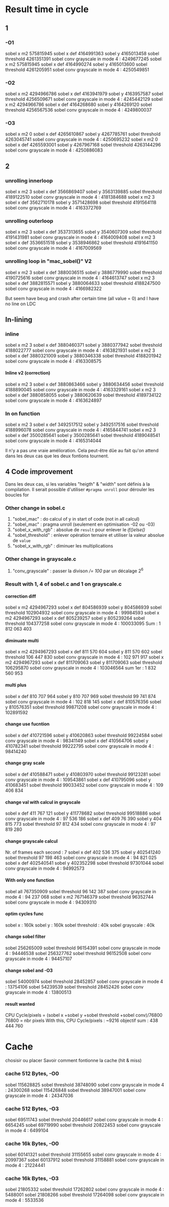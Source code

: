 # Result time in cycle 
## 1
### -O1
sobel x m2 575815945
sobel x def 4164991363
sobel y 4165013458
sobel threshold 4261351391
sobel conv grayscale in mode 4 : 4249677245
sobel x m2 575815945
sobel x def 4164990274
sobel y 4165013600
sobel threshold 4261205951
sobel conv grayscale in mode 4 : 4250549851

### -O2
sobel x m2 4294966786
sobel x def 4163941979
sobel y 4163957587
sobel threshold 4256509671
sobel conv grayscale in mode 4 : 4245442129
sobel x m2 4294966786
sobel x def 4164268680
sobel y 4164269120
sobel threshold 4256567536
sobel conv grayscale in mode 4 : 4249800037
### -O3
sobel x m2 0
sobel x def 4265610867
sobel y 4267785761
sobel threshold 4263045741
sobel conv grayscale in mode 4 : 4250695232
sobel x m2 0
sobel x def 4265593001
sobel y 4267967168
sobel threshold 4263144296
sobel conv grayscale in mode 4 : 4250886083
## 2
### unrolling innerloop
sobel x m2 3
sobel x def 3566869407
sobel y 3563139885
sobel threshold 4189122510
sobel conv grayscale in mode 4 : 4181384688
sobel x m2 3
sobel x def 3562710178
sobel y 3571428698
sobel threshold 4191564118
sobel conv grayscale in mode 4 : 4163372769
### unrolling outerloop
sobel x m2 3
sobel x def 3537313655
sobel y 3540607309
sobel threshold 4191431981
sobel conv grayscale in mode 4 : 4164009408
sobel x m2 3
sobel x def 3536651518
sobel y 3538946862 
sobel threshold 4191641150
sobel conv grayscale in mode 4 : 4167009569
### unrolling loop in "mac_sobel()" V2
sobel x m2 3
sobel x def 3880036515
sobel y 3886779990
sobel threshold 4190725616
sobel conv grayscale in mode 4 : 4164613747
sobel x m2 3
sobel x def 3882815571
sobel y 3880064633
sobel threshold 4188247500
sobel conv grayscale in mode 4 : 4166982322

But seem have beug and crash after certain time (all value = 0)
and I have no line on LDC
## In-lining
### inline
<!-- sobel x m2 3
sobel x def 3608635862
sobel y 3605359010
sobel threshold 4190940188
sobel conv grayscale in mode 4 : 4188551113
sobel x m2 3
sobel x def 3605324534
sobel y 3605358935
sobel threshold 4190938205
sobel conv grayscale in mode 4 : 4165055237 -->
sobel x m2 3
sobel x def 3880460371
sobel y 3880377942
sobel threshold 4188022777
sobel conv grayscale in mode 4 : 4163821931
sobel x m2 3
sobel x def 3880321009
sobel y 3880346338
sobel threshold 4188201942
sobel conv grayscale in mode 4 : 4163308575
#### Inline v2 (correction)
sobel x m2 3
sobel x def 3880863466
sobel y 3880634456
sobel threshold 4188890045
sobel conv grayscale in mode 4 : 4163329161
sobel x m2 3
sobel x def 3880858055
sobel y 3880620639
sobel threshold 4189734122
sobel conv grayscale in mode 4 : 4163624897

### In on function
sobel x m2 3
sobel x def 3492517512
sobel y 3492517516
sobel threshold 4188996078
sobel conv grayscale in mode 4 : 4165844741
sobel x m2 3
sobel x def 3500285641
sobel y 3500285641
sobel threshold 4189048541
sobel conv grayscale in mode 4 : 4165314044

Il n'y a pas une vraie amélioration. Cela peut-être dûe au fait qu'on attend
dans les deux cas que les deux fontions tournent.
## 4 Code improvement
Dans les deux cas, si les variables "heigth" & "width" sont définis à la 
compilation. Il serait possible d'utiliser ```#pragma unroll``` pour dérouler 
les boucles for
### Other change in sobel.c
1. "sobel_mac" : do calcul of y in start of code (not in all calcul)
2. "sobel_mac" : pragma unroll (seulement en optimisation -02 ou -03)
3. "sobel_x_with_rgb" : absolue de ```result``` pour enlever le *if()else()*
4. "sobel_threshold" : enlever opération ternaire et utiliser la valeur absolue de ```value```
5. "sobel_x_with_rgb" : diminuer les multiplications

### Other change in grayscale.c
1. "conv_grayscale" : passer la divison */= 100* par un décalage $2^6$

### Result with 1, 4 of sobel.c and 1 on grayscale.c
#### correction diff
sobel x m2 4294967293
sobel x def 804586939
sobel y 804586939
sobel threshold 102904932
sobel conv grayscale in mode 4 : 99984593
sobel x m2 4294967293
sobel x def 805239257
sobel y 805239264
sobel threshold 104377258
sobel conv grayscale in mode 4 : 100033095
Sum : 1 812 063 403

#### diminuate multi
sobel x m2 4294967293
sobel x def 811 570 604
sobel y 811 570 602
sobel threshold 106 447 830
sobel conv grayscale in mode 4 : 102 971 917
sobel x m2 4294967293
sobel x def 811709063
sobel y 811709063
sobel threshold 106295870
sobel conv grayscale in mode 4 : 103046564
 sum 1er : 1 832 560 953
#### multi plus
sobel x def 810 707 964
sobel y 810 707 969
sobel threshold 99 741 874
sobel conv grayscale in mode 4 : 102 818 145
sobel x def 810576356
sobel y 810576351
sobel threshold 99871208
sobel conv grayscale in mode 4 : 102891592

#### change use fucntion
sobel x def 410721596
sobel y 410620863
sobel threshold 99224584
sobel conv grayscale in mode 4 : 98341149
sobel x def 410564706
sobel y 410782341
sobel threshold 99222795
sobel conv grayscale in mode 4 : 98414240

#### change gray scale
sobel x def 410588471
sobel y 410803970
sobel threshold 99123281
sobel conv grayscale in mode 4 : 109543861
sobel x def 410795096
sobel y 410683451
sobel threshold 99033452
sobel conv grayscale in mode 4 : 109 406 834

#### change val with calcul in grayscale
sobel x def 411 767 121
sobel y 411778682
sobel threshold 99518886
sobel conv grayscale in mode 4 : 97 536 186
sobel x def 409 76 390
sobel y 404 815 773
sobel threshold 97 812 434
sobel conv grayscale in mode 4 : 97 819 280
#### change grayscale calcul
Nr. of frames each second : 7
sobel x def 402 536 375
sobel y 402541240
sobel threshold 97 198 463
sobel conv grayscale in mode 4 : 94 821 025
sobel x def 402540541
sobel y 402352298
sobel threshold 97301044
sobel conv grayscale in mode 4 : 94992573
#### With only one function
sobel all 767350909
sobel threshold 96 142 387
sobel conv grayscale in mode 4 : 94 237 068
sobel x m2 767146379
sobel threshold 96352744
sobel conv grayscale in mode 4 : 94309310
#### optim cycles func
sobel x : 160k
sobel y : 160k
sobel threshold : 40k
sobel grayscale : 40k

#### change sobel filter
sobel 256265009
sobel threshold 96154391
sobel conv grayscale in mode 4 : 94446538
sobel 256327762
sobel threshold 96152508
sobel conv grayscale in mode 4 : 94457107
#### change sobel and -O3
sobel 54000974
sobel threshold 28452857
sobel conv grayscale in mode 4 : 13754106
sobel 54239539
sobel threshold 28452426
sobel conv grayscale in mode 4 : 13800513
#### result wanted
CPU Cycle/pixels = (sobel x +sobel y +sobel threshold +sobel conv)/76800
76800 = nbr pixels
With this, CPU Cycle/pixels : ~9216
objectif sum : 438 444 760

# Cache
chosisir ou placer
Savoir comment fontionne la cache (hit & miss)

### cache 512 Bytes, -O0
sobel 115628825
sobel threshold 38748090
sobel conv grayscale in mode 4 : 24300268
sobel 115426848
sobel threshold 38947001
sobel conv grayscale in mode 4 : 24347036
### cache 512 Bytes, -O3
sobel 69511743
sobel threshold 20446617
sobel conv grayscale in mode 4 : 6654245
sobel 69719990
sobel threshold 20822453
sobel conv grayscale in mode 4 : 6499104
### cache 16k Bytes, -O0
sobel 60141321
sobel threshold 31155655
sobel conv grayscale in mode 4 : 20997367
sobel 60137912
sobel threshold 31158881
sobel conv grayscale in mode 4 : 21224441

### cache 16k Bytes, -O3
sobel 21805332
sobel threshold 17262802
sobel conv grayscale in mode 4 : 5488001
sobel 21808266
sobel threshold 17264098
sobel conv grayscale in mode 4 : 5533536